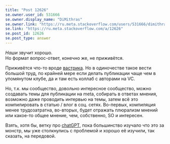 ```yaml
---
title: "Post 12626"
se.owner.user_id: 531666
se.owner.display_name: "DiMithras"
se.owner.link: "https://ru.meta.stackoverflow.com/users/531666/dimithras"
se.link: "https://ru.meta.stackoverflow.com/a/12626"
se.post_id: 12626
se.post_type: answer
---
```

<p><em>Наши</em> звучит хорошо.<br />
Но формат вопрос-ответ, конечно же, не приживётся.</p>
<p>Приживётся что-то вроде <a href="https://t.me/vas3k_channel" rel="nofollow noreferrer">вастрика</a>. Но в одиночестве такое вести большой труд, по крайней мере если делать публикации чаще чем в упомянутом клубе, да и там есть коллаб с авторами на VC.</p>
<p>Но, т.к. мы сообщество, довольно интересное сообщество, можно создавать темы для публикации на meta, собирать в ответах мнения, возможно даже проводить интервью на темы, затем всё это компилировать в статью / влог в соц. сетях. Во-первых, компиляция менее трудозатратна, во-вторых, будет отражать плюрализм мнений или какое-то общее мнение, чем, собственно, SO и интересен.</p>
<p>Взять, хотя бы, ветку про <a href="https://ru.meta.stackoverflow.com/questions/12247/%D0%9F%D0%BE%D1%87%D0%B5%D0%BC%D1%83-%D0%BF%D1%83%D0%B1%D0%BB%D0%B8%D0%BA%D0%B0%D1%86%D0%B8%D1%8F-%D0%BE%D1%82%D0%B2%D0%B5%D1%82%D0%BE%D0%B2-%D1%81%D0%BE%D0%B7%D0%B4%D0%B0%D0%BD%D0%BD%D1%8B%D1%85-gpt-%D0%B8-chatgpt-%D0%BD%D0%B5%D0%B4%D0%BE%D0%BF%D1%83%D1%81%D1%82%D0%B8%D0%BC%D0%B0/12249">chatGPT</a>, пока большинство изучало что это за монстр, мы уже столкнулись с проблемой и хорошо её изучили, так сказать, на передовой.</p>
